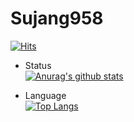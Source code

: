 # Sujang958
[![Hits](https://hits.seeyoufarm.com/api/count/incr/badge.svg?url=https%3A%2F%2Fgithub.com%2Fsujang958%2Fhit-counter&count_bg=%2379C83D&title_bg=%23555555&icon=&icon_color=%23E7E7E7&title=hits&edge_flat=false)](https://hits.seeyoufarm.com)

- Status  
[![Anurag's github stats](https://github-readme-stats.vercel.app/api?username=sujang958)](https://github.com/anuraghazra/github-readme-stats)

- Language  
[![Top Langs](https://github-readme-stats.vercel.app/api/top-langs/?username=sujang958)](https://github.com/anuraghazra/github-readme-stats)
